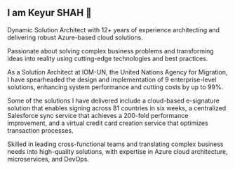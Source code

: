 ## I am Keyur SHAH 👋
Dynamic Solution Architect with 12+ years of experience architecting and delivering robust Azure-based cloud solutions. 

Passionate about solving complex business problems and transforming ideas into reality using cutting-edge technologies and best practices.

As a Solution Architect at IOM-UN, the United Nations Agency for Migration, I have spearheaded the design and implementation of 9 enterprise-level solutions, enhancing system performance and cutting costs by up to 99%. 

Some of the solutions I have delivered include a cloud-based e-signature solution that enables signing across 81 countries in six weeks, a centralized Salesforce sync service that achieves a 200-fold performance improvement, and a virtual credit card creation service that optimizes transaction processes.

Skilled in leading cross-functional teams and translating complex business needs into high-quality solutions, with expertise in Azure cloud architecture, microservices, and DevOps.

<!--
**keyur786shah/keyur786shah** is a ✨ _special_ ✨ repository because its `README.md` (this file) appears on your GitHub profile.

Here are some ideas to get you started:

- 🔭 I’m currently working on ...
- 🌱 I’m currently learning ...
- 👯 I’m looking to collaborate on ...
- 🤔 I’m looking for help with ...
- 💬 Ask me about ...
- 📫 How to reach me: ...
- 😄 Pronouns: ...
- ⚡ Fun fact: ...
-->
